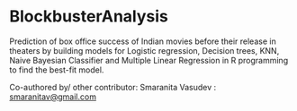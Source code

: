 # BlockbusterAnalysis
Prediction of box office success of Indian movies before their release in theaters by building models for Logistic regression, Decision trees, KNN, Naive Bayesian Classifier and Multiple Linear Regression in R programming to find the best-fit model.

Co-authored by/ other contributor:
Smaranita Vasudev : smaranitav@gmail.com
